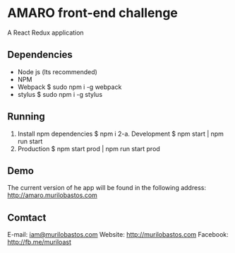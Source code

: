 # AMARO front-end challenge

A React Redux application

## Dependencies

- Node js (lts recommended) 
- NPM
- Webpack
$ sudo npm i -g webpack
- stylus
$ sudo npm i -g stylus

## Running

1. Install npm dependencies
$ npm i
2-a. Development
$ npm start | npm run start
2. Production
$ npm start prod | npm run start prod

## Demo

The current version of he app will be found in the following address:
http://amaro.murilobastos.com

## Comtact

E-mail: iam@murilobastos.com
Website: http://murilobastos.com
Facebook: http://fb.me/muriloast